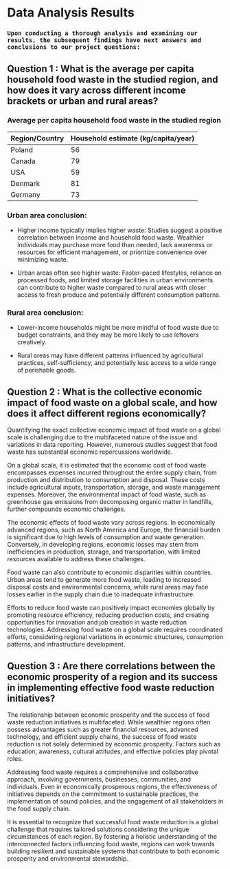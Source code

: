 # Data Analysis Results

### `Upon conducting a thorough analysis and examining our results, the subsequent findings have next answers and conclusions to our project questions: `

## Question 1 : What is the average per capita household food waste in the studied region, and how does it vary across different income brackets or urban and rural areas?

### Average per capita household food waste in the studied region
| Region/Country | Household estimate (kg/capita/year) |
| -------------- | ----------------------------------- |
| Poland | 56 |
| Canada | 79 |
| USA | 59 |
| Denmark | 81 |
| Germany | 73 |

### Urban area conclusion:

- Higher income typically implies higher waste: Studies suggest a positive correlation between income and household food waste. Wealthier individuals may purchase more food than needed, lack awareness or resources for efficient management, or prioritize convenience over minimizing waste.

- Urban areas often see higher waste: Faster-paced lifestyles, reliance on processed foods, and limited storage facilities in urban environments can contribute to higher waste compared to rural areas with closer access to fresh produce and potentially different consumption patterns.

### Rural area conclusion:

- Lower-income households might be more mindful of food waste due to budget constraints, and they may be more likely to use leftovers creatively.

- Rural areas may have different patterns influenced by agricultural practices, self-sufficiency, and potentially less access to a wide range of perishable goods.

## Question 2 : What is the collective economic impact of food waste on a global scale, and how does it affect different regions economically?

Quantifying the exact collective economic impact of food waste on a global scale is challenging due to the multifaceted nature of the issue and variations in data reporting. However, numerous studies suggest that food waste has substantial economic repercussions worldwide.

On a global scale, it is estimated that the economic cost of food waste encompasses expenses incurred throughout the entire supply chain, from production and distribution to consumption and disposal. These costs include agricultural inputs, transportation, storage, and waste management expenses. Moreover, the environmental impact of food waste, such as greenhouse gas emissions from decomposing organic matter in landfills, further compounds economic challenges.

The economic effects of food waste vary across regions. In economically advanced regions, such as North America and Europe, the financial burden is significant due to high levels of consumption and waste generation. Conversely, in developing regions, economic losses may stem from inefficiencies in production, storage, and transportation, with limited resources available to address these challenges.

Food waste can also contribute to economic disparities within countries. Urban areas tend to generate more food waste, leading to increased disposal costs and environmental concerns, while rural areas may face losses earlier in the supply chain due to inadequate infrastructure.

Efforts to reduce food waste can positively impact economies globally by promoting resource efficiency, reducing production costs, and creating opportunities for innovation and job creation in waste reduction technologies. Addressing food waste on a global scale requires coordinated efforts, considering regional variations in economic structures, consumption patterns, and infrastructure development.


## Question 3 : Are there correlations between the economic prosperity of a region and its success in implementing effective food waste reduction initiatives?


The relationship between economic prosperity and the success of food waste reduction initiatives is multifaceted. While wealthier regions often possess advantages such as greater financial resources, advanced technology, and efficient supply chains, the success of food waste reduction is not solely determined by economic prosperity. Factors such as education, awareness, cultural attitudes, and effective policies play pivotal roles.

Addressing food waste requires a comprehensive and collaborative approach, involving governments, businesses, communities, and individuals. Even in economically prosperous regions, the effectiveness of initiatives depends on the commitment to sustainable practices, the implementation of sound policies, and the engagement of all stakeholders in the food supply chain.

It is essential to recognize that successful food waste reduction is a global challenge that requires tailored solutions considering the unique circumstances of each region. By fostering a holistic understanding of the interconnected factors influencing food waste, regions can work towards building resilient and sustainable systems that contribute to both economic prosperity and environmental stewardship.
